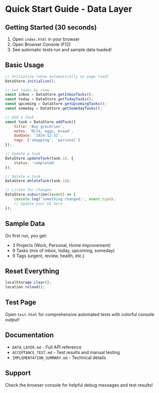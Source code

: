 # Quick Start Guide - Data Layer

## Getting Started (30 seconds)

1. Open `index.html` in your browser
2. Open Browser Console (F12)
3. See automatic tests run and sample data loaded!

## Basic Usage

```javascript
// Initialize (done automatically on page load)
DataStore.initialize();

// Get tasks by view
const inbox = DataStore.getInboxTasks();
const today = DataStore.getTodayTasks();
const upcoming = DataStore.getUpcomingTasks();
const someday = DataStore.getSomedayTasks();

// Add a task
const task = DataStore.addTask({
    title: 'Buy groceries',
    notes: 'Milk, eggs, bread',
    dueDate: '2024-12-31',
    tags: ['shopping', 'personal']
});

// Update a task
DataStore.updateTask(task.id, {
    status: 'completed'
});

// Delete a task
DataStore.deleteTask(task.id);

// Listen for changes
DataStore.subscribe((event) => {
    console.log('Something changed:', event.type);
    // Update your UI here
});
```

## Sample Data

On first run, you get:
- 3 Projects (Work, Personal, Home Improvement)
- 9 Tasks (mix of inbox, today, upcoming, someday)
- 9 Tags (urgent, review, health, etc.)

## Reset Everything

```javascript
localStorage.clear();
location.reload();
```

## Test Page

Open `test.html` for comprehensive automated tests with colorful console output!

## Documentation

- `DATA_LAYER.md` - Full API reference
- `ACCEPTANCE_TEST.md` - Test results and manual testing
- `IMPLEMENTATION_SUMMARY.md` - Technical details

## Support

Check the browser console for helpful debug messages and test results!
